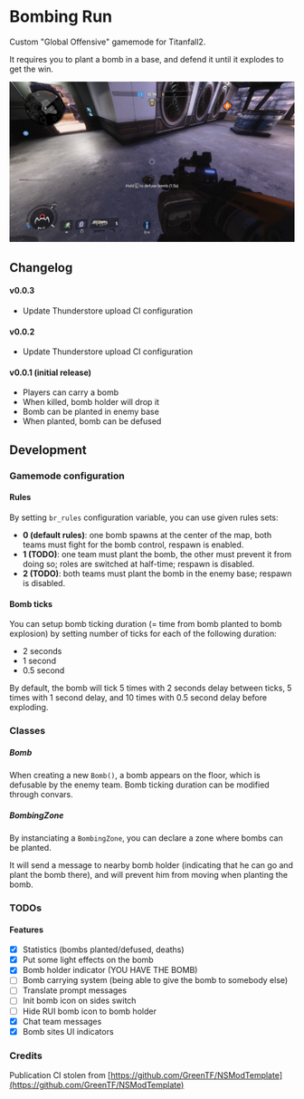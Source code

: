 # Bombing Run

Custom "Global Offensive" gamemode for Titanfall2.

It requires you to plant a bomb in a base, and defend it until it explodes to get the win.

![A pilot is defusing a bomb.](https://raw.githubusercontent.com/Alystrasz/BombingRun/master/assets/defusing_screenshot.png)

## Changelog

#### v0.0.3

* Update Thunderstore upload CI configuration

#### v0.0.2

* Update Thunderstore upload CI configuration

#### v0.0.1 (initial release)

* Players can carry a bomb
* When killed, bomb holder will drop it
* Bomb can be planted in enemy base
* When planted, bomb can be defused

## Development

### Gamemode configuration

#### Rules

By setting `br_rules` configuration variable, you can use given rules sets:
* **0 (default rules)**: one bomb spawns at the center of the map, both teams must fight for the bomb control, respawn is enabled.
* **1 (TODO)**: one team must plant the bomb, the other must prevent it from doing so; roles are switched at half-time; respawn is disabled.
* **2 (TODO)**: both teams must plant the bomb in the enemy base; respawn is disabled.

#### Bomb ticks

You can setup bomb ticking duration (= time from bomb planted to bomb explosion) by setting number of ticks for each of the following duration:
* 2 seconds
* 1 second
* 0.5 second

By default, the bomb will tick 5 times with 2 seconds delay between ticks, 5 times with 1 second delay, and 10 times with 0.5 second delay before exploding.

### Classes

##### Bomb

When creating a new `Bomb()`, a bomb appears on the floor, which is defusable by the enemy team. Bomb ticking duration can be modified through convars.

##### BombingZone

By instanciating a `BombingZone`, you can declare a zone where bombs can be planted.

It will send a message to nearby bomb holder (indicating that he can go and plant the bomb there), and will prevent him from moving when planting the bomb.

### TODOs

#### Features

- [x] Statistics (bombs planted/defused, deaths)
- [x] Put some light effects on the bomb
- [x] Bomb holder indicator (YOU HAVE THE BOMB)
- [ ] Bomb carrying system (being able to give the bomb to somebody else)
- [ ] Translate prompt messages
- [ ] Init bomb icon on sides switch
- [ ] Hide RUI bomb icon to bomb holder
- [x] Chat team messages
- [x] Bomb sites UI indicators

### Credits

Publication CI stolen from [https://github.com/GreenTF/NSModTemplate](https://github.com/GreenTF/NSModTemplate)
